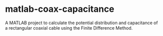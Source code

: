# matlab-coax-capacitance
A MATLAB project to calculate the potential distribution and capacitance of a rectangular coaxial cable using the Finite Difference Method.
